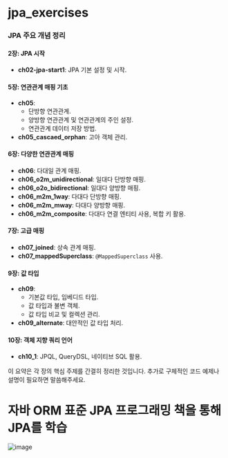 # jpa_exercises

### JPA 주요 개념 정리

#### **2장: JPA 시작**
- **ch02-jpa-start1**: JPA 기본 설정 및 시작.

#### **5장: 연관관계 매핑 기초**
- **ch05**: 
  - 단방향 연관관계.
  - 양방향 연관관계 및 연관관계의 주인 설정.
  - 연관관계 데이터 저장 방법.
- **ch05_cascaed_orphan**: 고아 객체 관리.

#### **6장: 다양한 연관관계 매핑**
- **ch06**: 다대일 관계 매핑.
- **ch06_o2m_unidirectional**: 일대다 단방향 매핑.
- **ch06_o2o_bidirectional**: 일대다 양방향 매핑.
- **ch06_m2m_1way**: 다대다 단방향 매핑.
- **ch06_m2m_mway**: 다대다 양방향 매핑.
- **ch06_m2m_composite**: 다대다 연결 엔티티 사용, 복합 키 활용.

#### **7장: 고급 매핑**
- **ch07_joined**: 상속 관계 매핑.
- **ch07_mappedSuperclass**: `@MappedSuperclass` 사용.

#### **9장: 값 타입**
- **ch09**: 
  - 기본값 타입, 임베디드 타입.
  - 값 타입과 불변 객체.
  - 값 타입 비교 및 컬렉션 관리.
- **ch09_alternate**: 대안적인 값 타입 처리.

#### **10장: 객체 지향 쿼리 언어**
- **ch10_1**: JPQL, QueryDSL, 네이티브 SQL 활용.

이 요약은 각 장의 핵심 주제를 간결히 정리한 것입니다. 추가로 구체적인 코드 예제나 설명이 필요하면 말씀해주세요.

# 자바 ORM 표준 JPA 프로그래밍 책을 통해 JPA를 학습
![image](https://github.com/user-attachments/assets/9372757f-0650-40f0-93bc-13340b86f7a5)
